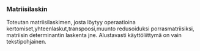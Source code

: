 ### Matriisilaskin
Toteutan matriisilaskimen, josta löytyy operaatioina 
kertomiset,yhteenlaskut,transpoosi,muunto redusoiduksi porrasmatriisiksi, matriisin determinantin laskenta jne.
Alustavasti käyttöliittymä on vain tekstipohjainen.
